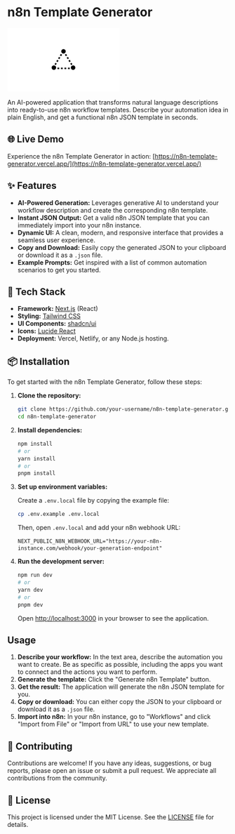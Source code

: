 
# n8n Template Generator

![n8n Template Generator Hero](public/placeholder-logo.png)

An AI-powered application that transforms natural language descriptions into ready-to-use n8n workflow templates. Describe your automation idea in plain English, and get a functional n8n JSON template in seconds.

## 🌐 Live Demo

Experience the n8n Template Generator in action: [https://n8n-template-generator.vercel.app/](https://n8n-template-generator.vercel.app/)

## ✨ Features

- **AI-Powered Generation:** Leverages generative AI to understand your workflow description and create the corresponding n8n template.
- **Instant JSON Output:** Get a valid n8n JSON template that you can immediately import into your n8n instance.
- **Dynamic UI:** A clean, modern, and responsive interface that provides a seamless user experience.
- **Copy and Download:** Easily copy the generated JSON to your clipboard or download it as a `.json` file.
- **Example Prompts:** Get inspired with a list of common automation scenarios to get you started.

## 🚀 Tech Stack

- **Framework:** [Next.js](https://nextjs.org/) (React)
- **Styling:** [Tailwind CSS](https://tailwindcss.com/)
- **UI Components:** [shadcn/ui](https://ui.shadcn.com/)
- **Icons:** [Lucide React](https://lucide.dev/)
- **Deployment:** Vercel, Netlify, or any Node.js hosting.

## 📦 Installation

To get started with the n8n Template Generator, follow these steps:

1.  **Clone the repository:**

    ```bash
    git clone https://github.com/your-username/n8n-template-generator.git
    cd n8n-template-generator
    ```

2.  **Install dependencies:**

    ```bash
    npm install
    # or
    yarn install
    # or
    pnpm install
    ```

3.  **Set up environment variables:**

    Create a `.env.local` file by copying the example file:

    ```bash
    cp .env.example .env.local
    ```

    Then, open `.env.local` and add your n8n webhook URL:

    ```env
    NEXT_PUBLIC_N8N_WEBHOOK_URL="https://your-n8n-instance.com/webhook/your-generation-endpoint"
    ```

4.  **Run the development server:**

    ```bash
    npm run dev
    # or
    yarn dev
    # or
    pnpm dev
    ```

    Open [http://localhost:3000](http://localhost:3000) in your browser to see the application.

## Usage

1.  **Describe your workflow:** In the text area, describe the automation you want to create. Be as specific as possible, including the apps you want to connect and the actions you want to perform.
2.  **Generate the template:** Click the "Generate n8n Template" button.
3.  **Get the result:** The application will generate the n8n JSON template for you.
4.  **Copy or download:** You can either copy the JSON to your clipboard or download it as a `.json` file.
5.  **Import into n8n:** In your n8n instance, go to "Workflows" and click "Import from File" or "Import from URL" to use your new template.

## 🤝 Contributing

Contributions are welcome! If you have any ideas, suggestions, or bug reports, please open an issue or submit a pull request. We appreciate all contributions from the community.

## 📄 License

This project is licensed under the MIT License. See the [LICENSE](LICENSE) file for details.
